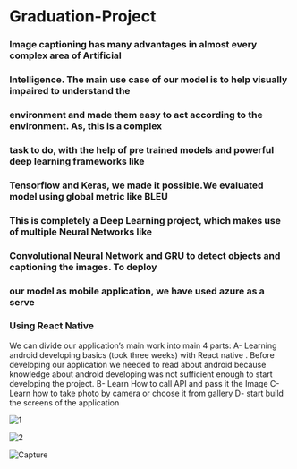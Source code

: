 # Graduation-Project
### Image captioning has many advantages in almost every complex area of Artificial
### Intelligence. The main use case of our model is to help visually impaired to understand the
### environment and made them easy to act according to the environment. As, this is a complex
### task to do, with the help of pre trained models and powerful deep learning frameworks like
### Tensorflow and Keras, we made it possible.We evaluated model using global metric like BLEU
### This is completely a Deep Learning project, which makes use of multiple Neural Networks like
### Convolutional Neural Network and GRU to detect objects and captioning the images. To deploy
### our model as mobile application, we have used azure as a serve




### Using React Native
We can divide our application’s main work into main 4 parts:
A- Learning android developing basics (took three weeks) with React native .
Before developing our application we needed to read about android because knowledge about
android developing was not sufficient enough to start developing the project.
B- Learn How to call API and pass it the Image
C- Learn how to take photo by camera or choose it from gallery
D- start build the screens of the application


![1](https://user-images.githubusercontent.com/42701893/166874356-24024c19-f404-4054-87a2-3905542f936d.PNG)



![2](https://user-images.githubusercontent.com/42701893/166873869-2ad9ed26-6819-426e-a0d9-90ddeca8b8a6.PNG)





![Capture](https://user-images.githubusercontent.com/42701893/166873935-8745cb51-4dac-493d-ab6e-3391ca01755c.PNG)
